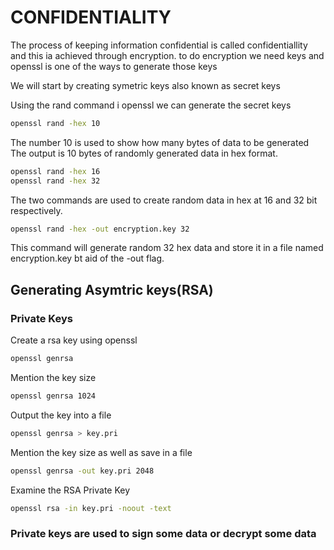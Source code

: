 # CONFIDENTIALITY

The process of keeping information confidential is called confidentiallity and this ia achieved through encryption. to do encryption we need keys and openssl is one of the ways to generate those keys

We will start by creating symetric keys also known as secret keys

Using the rand command i openssl we can generate the secret keys

```bash
openssl rand -hex 10
```

The number 10 is used to show how many bytes of data to be generated
The output is 10 bytes of randomly generated data in hex format.

```bash
openssl rand -hex 16
openssl rand -hex 32
```

The two commands are used to create random data in hex at 16 and 32 bit respectively.

```bash
openssl rand -hex -out encryption.key 32
```

This command will generate random 32 hex data and store it in a file named encryption.key bt aid of the -out flag.

## Generating Asymtric keys(RSA)

### Private Keys

Create a rsa key using openssl

```bash
openssl genrsa
```

Mention the key size

```bash
openssl genrsa 1024
```

Output the key into a file

```bash
openssl genrsa > key.pri
```

Mention the key size as well as save in a file

```bash
openssl genrsa -out key.pri 2048
```

Examine the RSA Private Key

```bash
openssl rsa -in key.pri -noout -text
```

### Private keys are used to sign some data or decrypt some data
